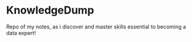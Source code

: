 # KnowledgeDump

Repo of my notes, as i discover and master skills essential to becoming a data expert!
